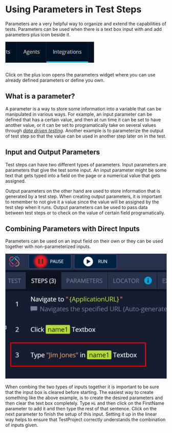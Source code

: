 # Using Parameters in Test Steps

Parameters are a very helpful way to organize and extend the capabilities of tests. Parameters can be used when there is a text box input with and add parameters plus icon beside it.

![Parameterizable Input](../../.gitbook/assets/image%20%2871%29.png)

Click on the plus icon opens the parameters widget where you can use already defined parameters or define you own.

## What is a parameter?

A parameter is a way to store some information into a variable that can be manipulated in various ways. For example, an input parameter can be defined that has a certain value, and then at run time it can be set to have another value, or it can be set to programatically take on several values through [_data driven testing_](../../schedule-and-run-tests/using-data-driven-jobs-in-testproject.md). Another example is to parameterize the output of  test step so that the value can be used in another step later on in the test.

## Input and Output Parameters

Test steps can have two different types of parameters. Input parameters are parameters that give the test some input. An input parameter might be some text that gets typed into a field on the page or a numerical value that gets assigned.

Output parameters on the other hand are used to store information that is generated by a test step. When creating output parameters, it is important to remember to not give it a value since the value will be assigned by the test step when it runs. Output parameters can be used to pass data between test steps or to check on the value of certain field programatically. 

## Combining Parameters with Direct Inputs

Parameters can be used on an input field on their own or they can be used together with non-parameterized inputs. 

![Parameters Combined with non-parameterized input](../../.gitbook/assets/image%20%28204%29.png)

When combing the two types of inputs together it is important to be sure that the input box is cleared before starting. The easiest way to create something like the above example, is to create the desired parameters and then clear the text box completely. Type `Hi` and then click on the FirstName parameter to add it and then type the rest of that sentence. Click on the next parameter to finish the setup of this input. Setting it up in the linear way helps to ensure that TestProject correctly understands the combination of inputs given.

